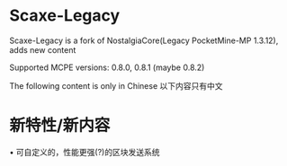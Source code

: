 # Scaxe-Legacy

Scaxe-Legacy is a fork of NostalgiaCore(Legacy PocketMine-MP 1.3.12), adds new content

Supported MCPE versions: 0.8.0, 0.8.1 (maybe 0.8.2)

The following content is only in Chinese
以下内容只有中文

# 新特性/新内容

• 可自定义的，性能更强(?)的区块发送系统